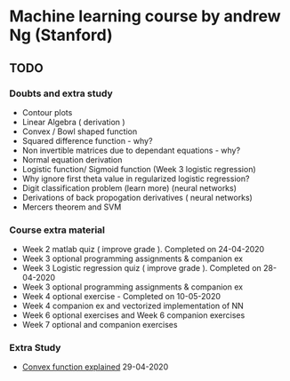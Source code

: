 # Machine learning course by andrew Ng (Stanford)

## TODO

### Doubts and extra study

- Contour plots
- Linear Algebra ( derivation )
- Convex / Bowl shaped function
- Squared difference function - why?
- Non invertible matrices due to dependant equations - why?
- Normal equation derivation
- Logistic function/ Sigmoid function (Week 3 logistic regression)
- Why ignore first theta value in regularized logistic regression?
- Digit classification problem (learn more) (neural networks)
- Derivations of back propogation derivatives ( neural networks)
- Mercers theorem and SVM

### Course extra material

- Week 2 matlab quiz ( improve grade ). Completed on 24-04-2020
- Week 3 optional programming assignments & companion ex
- Week 3 Logistic regression quiz ( improve grade ). Completed on 28-04-2020
- Week 3 optional programming assignments & companion ex
- Week 4 optional exercise - Completed on 10-05-2020
- Week 4 companion ex and vectorized implementation of NN
- Week 6 optional exercises and Week 6 companion exercises
- Week 7 optional and companion exercises

### Extra Study

- [Convex function explained](https://www.youtube.com/watch?v=Sre_s1dFQmE) 29-04-2020
